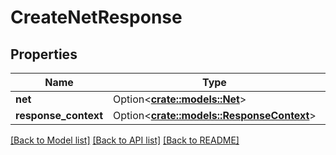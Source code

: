 # CreateNetResponse

## Properties

Name | Type | Description | Notes
------------ | ------------- | ------------- | -------------
**net** | Option<[**crate::models::Net**](Net.md)> |  | [optional]
**response_context** | Option<[**crate::models::ResponseContext**](ResponseContext.md)> |  | [optional]

[[Back to Model list]](../README.md#documentation-for-models) [[Back to API list]](../README.md#documentation-for-api-endpoints) [[Back to README]](../README.md)


